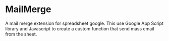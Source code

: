 # MailMerge
 A mail merge extension for spreadsheet google. This use Google App Script library and Javascript to create a custom function that send mass email from the sheet.
